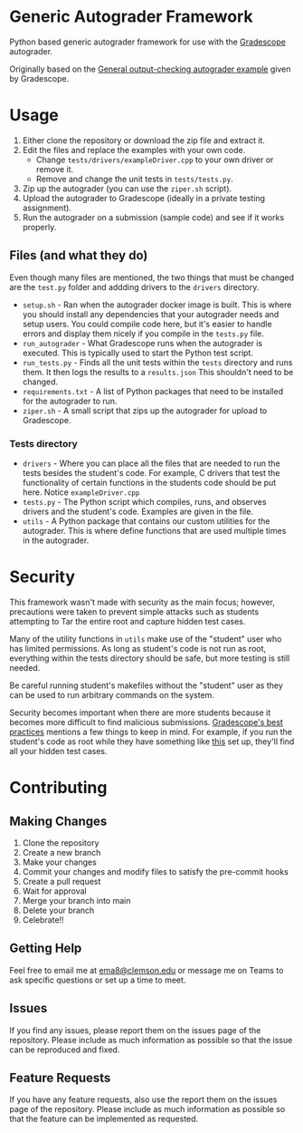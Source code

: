 # Generic Autograder Framework
Python based generic autograder framework for use with the 
[Gradescope](https://gradescope.com) autograder.

Originally based on the 
[General output-checking autograder example](https://gradescope-autograders.readthedocs.io/en/latest/diff_general/)
given by Gradescope.

# Usage
1. Either clone the repository or download the zip file and extract it.
2. Edit the files and replace the examples with your own code.
   * Change `tests/drivers/exampleDriver.cpp` to your own driver or remove it.
   * Remove and change the unit tests in `tests/tests.py`.
3. Zip up the autograder (you can use the `ziper.sh` script).
4. Upload the autograder to Gradescope (ideally in a private testing assignment).
5. Run the autograder on a submission (sample code) and see if it works properly.

## Files (and what they do)

Even though many files are mentioned, the two things that must be changed are the 
`test.py` folder and addding drivers to the `drivers` directory. 

* `setup.sh` - Ran when the autograder docker image is built. This is where
  you should install any dependencies that your autograder needs and setup 
  users. You could compile code here, but it's easier to handle errors and 
  display them nicely if you compile in the `tests.py` file. 
* `run_autograder` - What Gradescope runs when the autograder is executed.
  This is typically used to start the Python test script. 
* `run_tests.py` - Finds all the unit tests within the `tests` directory and
  runs them. It then logs the results to a `results.json` 
  This shouldn't need to be changed.
* `requirements.txt` - A list of Python packages that need to be installed
  for the autograder to run.  
* `ziper.sh` - A small script that zips up the autograder for upload to 
  Gradescope.
### Tests directory
* `drivers` - Where you can place all the files that are needed to run the tests 
  besides the student's code. For example, C drivers that test the functionality
  of certain functions in the students code should be put here. 
  Notice `exampleDriver.cpp` 
* `tests.py` - The Python script which compiles, runs, and observes drivers and
  the student's code. Examples are given in the file.
* `utils` - A Python package that contains our custom utilities for the autograder.
  This is where define functions that are used multiple times in the autograder.

# Security 
This framework wasn't made with security as the main focus; however, precautions 
were taken to prevent simple attacks such as students attempting to Tar the entire root
and capture hidden test cases.

Many of the utility functions in `utils` make use of the "student" user who has 
limited permissions. As long as student's code is not run as root, everything
within the tests directory should be safe, but more testing is still needed.

Be careful running student's makefiles without the "student" user 
as they can be used to run arbitrary commands on the system.

Security becomes important when there are more students because it becomes
more difficult to find malicious submissions. 
[Gradescope's best practices](https://gradescope-autograders.readthedocs.io/en/latest/best_practices/)
mentions a few things to keep in mind. 
For example, if you run the student's code as root while they have something 
like [this](https://www.reddit.com/r/csMajors/comments/rlkf55/if_your_school_uses_gradescope_autograder_hidden/)
set up, they'll find all your hidden test cases. 

# Contributing

## Making Changes
1. Clone the repository
2. Create a new branch
3. Make your changes
4. Commit your changes and modify files to satisfy the pre-commit hooks
5. Create a pull request
6. Wait for approval
7. Merge your branch into main
8. Delete your branch
9. Celebrate!!

## Getting Help 
Feel free to email me at [ema8@clemson.edu](ema8@clemson.edu) or message me on
Teams to ask specific questions or set up a time to meet.

## Issues
If you find any issues, please report them on the issues page
of the repository. Please include as much information as possible
so that the issue can be reproduced and fixed.

## Feature Requests
If you have any feature requests, also use the report them on the issues
page of the repository. Please include as much information as possible
so that the feature can be implemented as requested.

